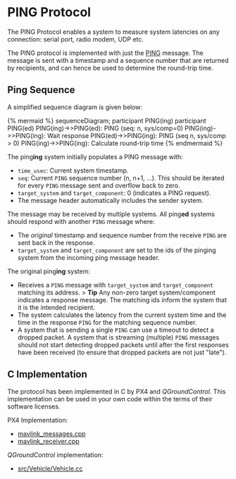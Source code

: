 # PING Protocol

The PING Protocol enables a system to measure system latencies on any connection: serial port, radio modem, UDP etc.

The PING protocol is implemented with just the [PING](../messages/common.md#PING) message. The message is sent with a timestamp and a sequence number that are returned by recipients, and can hence be used to determine the round-trip time.

## Ping Sequence

A simplified sequence diagram is given below:

{% mermaid %} sequenceDiagram; participant PING(ing) participant PING(ed) PING(ing)->>PING(ed): PING (seq: n, sys/comp=0) PING(ing)->>PING(ing): Wait response PING(ed)->>PING(ing): PING (seq n, sys/comp > 0) PING(ing)->>PING(ing): Calculate round-trip time {% endmermaid %}

The ping**ing** system initially populates a PING message with:

* `time_usec`: Current system timestamp.
* `seq`: Current `PING` sequence number (n, n+1, ...). This should be iterated for every `PING` message sent and overflow back to zero.
* `target_system` and `target_component`: 0 (indicates a PING request).
* The message header automatically includes the sender system.

The message may be received by multiple systems. All ping**ed** systems should respond with another `PING` message where:

* The *original* timestamp and sequence number from the receive `PING` are sent back in the response.
* `target_system` and `target_component` are set to the ids of the pinging system from the incoming ping message header.

The original ping**ing** system:

* Receives a `PING` message with `target_system` and `target_component` matching its address. > **Tip** Any non-zero target system/component indicates a response message. The matching ids inform the system that it is the intended recipient.
* The system calculates the latency from the current system time and the time in the response `PING` for the matching sequence number.
* A system that is sending a single `PING` can use a timeout to detect a dropped packet. A system that is streaming (multiple) `PING` messages should not start detecting dropped packets until after the first responses have been received (to ensure that dropped packets are not just "late").

## C Implementation

The protocol has been implemented in C by PX4 and *QGroundControl*. This implementation can be used in your own code within the terms of their software licenses.

PX4 Implementation:

* [mavlink_messages.cpp](https://github.com/PX4/Firmware/blob/master/src/modules/mavlink/mavlink_messages.cpp)
* [mavlink_receiver.cpp](https://github.com/PX4/Firmware/blob/master/src/modules/mavlink/mavlink_receiver.cpp)

*QGroundControl* implementation:

* [src/Vehicle/Vehicle.cc](https://github.com/mavlink/qgroundcontrol/blob/master/src/Vehicle/Vehicle.cc)

<!-- 
ArduPilot

* TBD - can't find any example it has been implemented.
-->